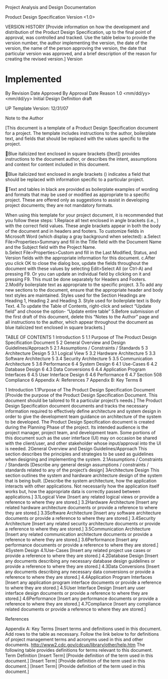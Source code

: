 
Project Analysis and Design Documentation



<Project Name>
Product Design Specification
Version <1.0>
<mm/dd/yyyy>



VERSION HISTORY
[Provide information on how the development and distribution of the Product Design Specification, up to the final point of approval, was controlled and tracked.  Use the table below to provide the version number, the author implementing the version, the date of the version, the name of the person approving the version, the date that particular version was approved, and a brief description of the reason for creating the revised version.]
Version
#	Implemented
By	Revision
Date	Approved
By	Approval
Date	Reason
1.0	<Author name>	<mm/dd/yy>	<name>	<mm/dd/yy>	Initial Design Definition draft
					
					
UP Template Version: 12/31/07

Note to the Author

[This document is a template of a Product Design Specification document for a project. The template includes instructions to the author, boilerplate text, and fields that should be replaced with the values specific to the project.

Blue italicized text enclosed in square brackets ([text]) provides instructions to the document author, or describes the intent, assumptions and context for content included in this document.

Blue italicized text enclosed in angle brackets (<text>) indicates a field that should be replaced with information specific to a particular project.

Text and tables in black are provided as boilerplate examples of wording and formats that may be used or modified as appropriate to a specific project.  These are offered only as suggestions to assist in developing project documents; they are not mandatory formats.

When using this template for your project document, it is recommended that you follow these steps:
1.Replace all text enclosed in angle brackets (i.e., <Project Name>) with the correct field values. These angle brackets appear in both the body of the document and in headers and footers.  To customize fields in Microsoft Word (which display a gray background when selected):
a.Select File>Properties>Summary and fill in the Title field with the Document Name and the Subject field with the Project Name.  
b.Select File>Properties>Custom and fill in the Last Modified, Status, and Version fields with the appropriate information for this document. 
c.After you click OK to close the dialog box, update the fields throughout the document with these values by selecting Edit>Select All (or Ctrl-A) and pressing F9.  Or you can update an individual field by clicking on it and pressing F9. This must be done separately for Headers and Footers.
2.Modify boilerplate text as appropriate to the specific project. 
3.To add any new sections to the document, ensure that the appropriate header and body text styles are maintained.  Styles used for the Section Headings are Heading 1, Heading 2 and Heading 3.  Style used for boilerplate text is Body Text.
4.To update the Table of Contents, right-click and select “Update field” and choose the option- “Update entire table”
5.Before submission of the first draft of this document, delete this “Notes to the Author” page and all instructions to the author, which appear throughout the document as blue italicized text enclosed in square brackets.]

TABLE OF CONTENTS
1	Introduction	5
1.1	Purpose of The Product Design Specification Document	5
2	General Overview and Design Guidelines/Approach	5
2.1	Assumptions / Constraints / Standards	5
3	Architecture Design	5
3.1	Logical View	5
3.2	Hardware Architecture	5
3.3	Software Architecture	5
3.4	Security Architecture	5
3.5	Communication Architecture	5
3.6	Performance	6
4	System Design	6
4.1	Use-Cases	6
4.2	Database Design	6
4.3	Data Conversions	6
4.4	Application Program Interfaces	6
4.5	User Interface Design	6
4.6	Performance	6
4.7	Section 508 Compliance	6
Appendix A: References	7
Appendix B: Key Terms	8

1
Introduction
1.1Purpose of The Product Design Specification Document
[Provide the purpose of the Product Design Specification Document. This document should be tailored to fit a particular project’s needs.]
The Product Design Specification document documents and tracks the necessary information required to effectively define architecture and system design in order to give the development team guidance on architecture of the system to be developed. The Product Design Specification document is created during the Planning Phase of the project. Its intended audience is the project manager, project team, and development team. Some portions of this document such as the user interface (UI) may on occasion be shared with the client/user, and other stakeholder whose input/approval into the UI is needed.
2General Overview and Design Guidelines/Approach
This section describes the principles and strategies to be used as guidelines when designing and implementing the system.
2.1Assumptions / Constraints / Standards
[Describe any general design assumptions / constraints / standards related to any of the project’s design]
3Architecture Design
This section outlines the system and hardware architecture design of the system that is being built.
[Describe the system architecture, how the application interacts with other applications. Not necessarily how the application itself works but, how the appropriate data is correctly passed between applications.]
3.1Logical View
[Insert any related logical views or provide a reference to where they are stored.]
3.2Hardware Architecture
[Insert any related hardware architecture documents or provide a reference to where they are stored.]
3.3Software Architecture
[Insert any software architecture documents or provide a reference to where they are stored.]
3.4Security Architecture
[Insert any related security architecture documents or provide a reference to where they are stored.]
3.5Communication Architecture
[Insert any related communication architecture documents or provide a reference to where they are stored.]
3.6Performance
[Insert any performance documents or provide a reference to where they are stored.]
4System Design
4.1Use-Cases
[Insert any related project use cases or provide a reference to where they are stored.]
4.2Database Design
[Insert any documents describing any necessary database design guidelines or provide a reference to where they are stored.]
4.3Data Conversions
[Insert any documents describing any necessary data conversions or provide a reference to where they are stored.]
4.4Application Program Interfaces
[Insert any application program interface documents or provide a reference to where they are stored.]
4.5User Interface Design
[Insert any user interface design documents or provide a reference to where they are stored.]
4.6Performance
[Insert any performance documents or provide a reference to where they are stored.]
4.7Compliance
[Insert any compliance related documents or provide a reference to where they are stored.]


 
References

Appendix A: Key Terms
[Insert terms and definitions used in this document.  Add rows to the table as necessary. Follow the link below to for definitions of project management terms and acronyms used in this and other documents.
http://www2.cdc.gov/cdcup/library/other/help.htm
The following table provides definitions for terms relevant to this document.
Term	Definition
[Insert Term]	[Provide definition of the term used in this document.]
[Insert Term]	[Provide definition of the term used in this document.]
[Insert Term]	[Provide definition of the term used in this document.]
